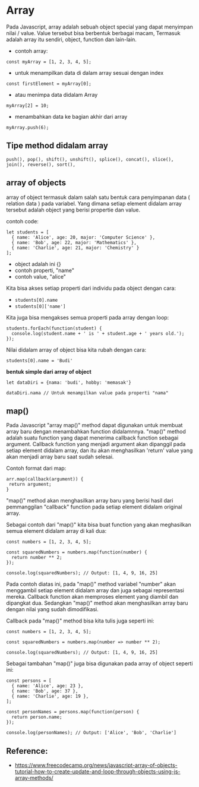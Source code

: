# Array 

Pada Javascript, array adalah sebuah object special yang dapat menyimpan nilai / value. Value tersebut bisa berbentuk berbagai macam, Termasuk adalah array itu sendiri, object, function dan lain-lain.

- contoh array:
```
const myArray = [1, 2, 3, 4, 5];
```

- untuk menampilkan data di dalam array sesuai dengan index
```
const firstElement = myArray[0];
```

- atau menimpa data didalam Array
```
myArray[2] = 10;

```

- menambahkan data ke bagian akhir dari array 
```
myArray.push(6);

```

## Tipe method didalam array 

```
push(), pop(), shift(), unshift(), splice(), concat(), slice(), join(), reverse(), sort(),
```

## array of objects

array of object termasuk dalam salah satu bentuk cara penyimpanan data ( relation data ) pada variabel. Yang dimana setiap element didalam array tersebut adalah object yang berisi propertie dan value. 

contoh code:

```
let students = [
  { name: 'Alice', age: 20, major: 'Computer Science' },
  { name: 'Bob', age: 22, major: 'Mathematics' },
  { name: 'Charlie', age: 21, major: 'Chemistry' }
];
```

- object adalah ini {}
- contoh properti, "name"
- contoh value, "alice"

Kita bisa akses setiap properti dari individu pada object dengan cara:

- `students[0].name`
- `students[0]['name']`

Kita juga bisa mengakses semua properti pada array dengan loop:

```
students.forEach(function(student) {
  console.log(student.name + ' is ' + student.age + ' years old.');
});
```

Nilai didalam array of object bisa kita rubah dengan cara:
```
students[0].name = 'Budi'
```


**bentuk simple dari array of object**
```
let dataDiri = {nama: 'budi', hobby: 'memasak'}

dataDiri.nama // Untuk menampilkan value pada properti "nama"
```

## map()

Pada Javascript "array map()" method dapat digunakan untuk membuat array baru dengan menambahkan function didalamnnya. "map()" method adalah suatu function yang dapat menerima callback function sebagai argument. Callback function yang menjadi argument akan dipanggil pada setiap element didalam array, dan itu akan menghasilkan 'return' value yang akan menjadi array baru saat sudah selesai.

Contoh format dari map:
```
arr.map(callback(argument)) {
 return argument;
}
```

"map()" method akan menghasilkan array baru yang berisi hasil dari pemmanggilan "callback" function pada setiap element didalam original array. 

Sebagai contoh dari "map()" kita bisa buat function yang akan meghasilkan semua element didalam array di kali dua:

```
const numbers = [1, 2, 3, 4, 5];

const squaredNumbers = numbers.map(function(number) {
  return number ** 2;
});

console.log(squaredNumbers); // Output: [1, 4, 9, 16, 25]
```

Pada contoh diatas ini, pada "map()" method  variabel "number" akan menggambil setiap element didalam array dan juga sebagai representasi mereka. Callback function akan memproses element yang diambil dan dipangkat dua. Sedangkan "map()" method akan menghasilkan array baru dengan nilai yang sudah dimodifikasi.

Callback pada "map()" method bisa kita tulis juga seperti ini:

```
const numbers = [1, 2, 3, 4, 5];

const squaredNumbers = numbers.map(number => number ** 2);

console.log(squaredNumbers); // Output: [1, 4, 9, 16, 25]

```

Sebagai tambahan "map()" juga bisa digunakan pada array of object seperti ini:

```
const persons = [
  { name: 'Alice', age: 23 },
  { name: 'Bob', age: 37 },
  { name: 'Charlie', age: 19 },
];

const personNames = persons.map(function(person) {
  return person.name;
});

console.log(personNames); // Output: ['Alice', 'Bob', 'Charlie']

```





## Reference:
- https://www.freecodecamp.org/news/javascript-array-of-objects-tutorial-how-to-create-update-and-loop-through-objects-using-js-array-methods/
